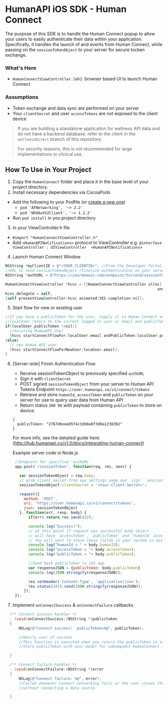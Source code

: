 # HumanAPI iOS SDK - Human Connect

The purpose of this SDK is to handle the Human Connect popup to allow your users to easily authenticate their data within your application. Specifically, it handles the launch of and events from Human Connect, while passing on the `sessionTokenObject` to your server for secure tocken exchange.

### What's Here
- `HumanConnectViewController.[mh]`: browser based UI to launch Human Connect

### Assumptions
* Token exchange and data sync are performed on your server
* Your `clientSecret` and user `accessTokens` are not exposed to the client device

>If you are building a standalone application for wellness API data and do not have a backend database, refer to the client in the `wellnessDirect` branch of this repository.

>For security reasons, this is not recommended for large implementations or clinical use.


## How To Use in Your Project

1. Copy the `HumanConnect` folder and place it in the base level of your project directory.
2. Install necessary dependencies via CocoaPods
  * Add the following to your Podfile (or [create a new one](https://guides.cocoapods.org/using/the-podfile.html))
    * `pod 'AFNetworking', '~> 2.2'`
    * `pod 'NXOAuth2Client', '~> 1.2.2'`
  * Run `pod install` in you project directory
3. In your ViewController.h file
  * `#import "HumanConnectViewController.h"`
  * Add `<HumanAPINotifications>` protocol to ViewController
  e.g. `@interface ViewController : UIViewController  <HumanAPINotifications>`

4. Launch Human Connect Window
  ```objectivec
  NSString *myClientID = @"<YOUR_CLIENTID>"; //From the Developer Portal
  //URL to send sessionTokenObject (finalize authentication on your server)
  NSString *authURL = @"https://yourdomain.com/endpoint/to/send/sessionTokenObject";

  HumanConnectViewController *hcvc = [[HumanConnectViewController alloc] initWithClientID:myClientID
                                                                      andAuthURL:authURL];
  hcvc.delegate = self;
  [self presentViewController:hcvc animated:YES completion:nil];

  ```
5. Start flow for new or existing user

  ```objectivec
  //If you have a publicToken for the user, supply it to Human Connect on launch
  //localUser refers to the current logged in user w/ email and publicToken
  if(localUser.publicToken !=nil){
    //existing HumanAPI User
    [hcvc startConnectFlowFor:localUser.email andPublicToken:localUser.publicToken];
  }else{
    // new Human API user
    [hcvc startConnectFlowForNewUser:locaUser.email];
  }
  ```
6. [Server-side] Finish Authentication Flow
   * Receive sessionTokenObject to previously specified `authURL`
   * Sign it with `clientSecret`
   * POST signed `sessionTokenObject` from your server to Human API Tokens Endpoint
   `https://user.humanapi.co/v1/connect/tokens`
   * Retrieve and store `humanId`, `accessToken` and `publicToken` on your server for use to query user data from Human API
   * Return status `200 OK` with payload containing `publicToken` to store on device:
   ```
   {
     publicToken: "2767d6oea95f4c3db8e8f3d0a1238302"
   }
   ```

   For more info, see the detailed guide here: (http://hub.humanapi.co/v1.0/docs/integrating-human-connect)

   Example server code in Node.js
   ```javascript
    //Endpoint for specified 'authURL'
    app.post('/sessionToken', function(req, res, next) {

      var sessionTokenObject = req.body;
      // grab client secret from app settings page and `sign` `sessionTokenObject` with it.
      sessionTokenObject.clientSecret = '<Your-Client-Secret>';

      request({
        method: 'POST',
        uri: 'https://user.humanapi.co/v1/connect/tokens',
        json: sessionTokenObject
      }, function(err, resp, body) {
          if(err) return res.send(422);

          console.log("Success!");
          // at this point if request was successful body object
          // will have `accessToken`, `publicToken` and `humanId` associated in it.
          // You will want to store these fields in your system in association to the user's data.
          console.log("humanId = " + body.humanId);
          console.log("accessToken = "+ body.accessToken);
          console.log("publicToken = "+ body.publicToken);

          //Send back publicToken to iOS app
          var responseJSON = {publicToken: body.publicToken}
          console.log(JSON.stringify(responseJSON));

          res.setHeader('Content-Type', 'application/json');
          res.status(201).send(JSON.stringify(responseJSON));
        });
    });
   ```

7. Implement `onConnectSuccess` & `onConnectFailure` callbacks
  ```objectivec
    /** Connect success handler */
    - (void)onConnectSuccess:(NSString *)publictoken
    {
        NSLog(@"Connect success!  publicToken=%@", publicToken);

        //Notify user of success
        //This function is executed when you return the publicToken in step 6 above
        //Store publicToken with user model for subsequent HumanConnect launches

    }

    /** Connect failure handler */
    - (void)onConnectFailure:(NSString *)error
    {
        NSLog(@"Connect failure: %@", error);
        //Called whenever Connect networking fails or the user closes the popup
        //without connecting a data source.

    }
  ```
